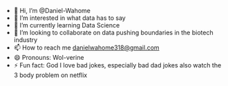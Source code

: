 - 👋 Hi, I’m @Daniel-Wahome
- 👀 I’m interested in what data has to say
- 🌱 I’m currently learning Data Science
- 💞️ I’m looking to collaborate on data pushing boundaries in the biotech industry
- 📫 How to reach me danielwahome318@gmail.com
- 😄 Pronouns: Wol-verine
- ⚡ Fun fact: God I love bad jokes, especially bad dad jokes also watch the 3 body problem on netflix

<!---
Daniel-Wahome/Daniel-Wahome is a ✨ special ✨ repository because its `README.md` (this file) appears on your GitHub profile.
You can click the Preview link to take a look at your changes.
--->
